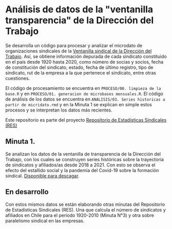 # Análisis de datos de la "ventanilla transparencia" de la Dirección del Trabajo

Se desarrolla un código para procesar y analizar el microdato de organizaciones sindicales de la [Ventanilla sindical de la Dirección del Trabajo](tramites.dirtrab.cl/VentanillaTransparencia/Transparencia/RerporteRRLLOrg.aspx). Así, se obtiene información depurada de cada sindicato constituido en el país desde 1920 hasta 2020, como número de socias y socios, fecha de constitución del sindicato, estado, fecha de último registro, tipo de sindicato, rut de la empresa a la que pertenece el sindicato, entre otras cuestiones.

El código de procesamiento se encuentra en `PROCESO/00. limpieza de la base.R` y en `PROCESO/01. generacion de microbases mensuales.R`. El código de análisis de los datos se encuentra en `ANALISIS/03. Series historicas a partir de micridato.rmd` y en la Minuta 1 se explican en simple estos procesos y se interpretan los datos más recientes.

Este repositorio es parte del proyecto [Repositorio de Estadísticas Sindicales (RES)](https://repositoriosindical.netlify.app/)

## Minuta 1. 

Se analizan los datos de la ventanilla de transparencia de la Dirección del Trabajo, con los cuales se construyen series históricas sobre la trayectoria de sindicatos y afiliados/as desde 2018 a 2021. Con esto se observa el efecto del estallido social y la pandemia del Covid-19 sobre la formación sindical. [Disponible para descagar](https://github.com/nicolasrattor/Ventanilla_Sindicatos_DT/raw/main/Minuta1/Minuta1.pdf). 

## En desarrollo

Con estos mismos datos se están elaborando otras minutas del Repositorio de Estadísticas Sindicales (RES). Una que calcula el número de sindicatos y afiliados en Chile para el periodo 1920-2010 (Minuta N°3) y otra sobre paralelismo sindical en las empresas.
